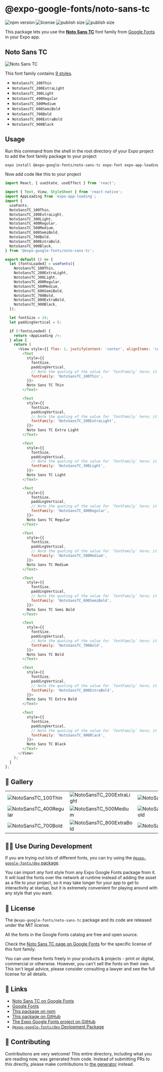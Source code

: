 # @expo-google-fonts/noto-sans-tc

![npm version](https://flat.badgen.net/npm/v/@expo-google-fonts/noto-sans-tc)
![license](https://flat.badgen.net/github/license/expo/google-fonts)
![publish size](https://flat.badgen.net/packagephobia/install/@expo-google-fonts/noto-sans-tc)
![publish size](https://flat.badgen.net/packagephobia/publish/@expo-google-fonts/noto-sans-tc)

This package lets you use the [**Noto Sans TC**](https://fonts.google.com/specimen/Noto+Sans+TC) font family from [Google Fonts](https://fonts.google.com/) in your Expo app.

## Noto Sans TC

![Noto Sans TC](./font-family.png)

This font family contains [9 styles](#-gallery).

- `NotoSansTC_100Thin`
- `NotoSansTC_200ExtraLight`
- `NotoSansTC_300Light`
- `NotoSansTC_400Regular`
- `NotoSansTC_500Medium`
- `NotoSansTC_600SemiBold`
- `NotoSansTC_700Bold`
- `NotoSansTC_800ExtraBold`
- `NotoSansTC_900Black`

## Usage

Run this command from the shell in the root directory of your Expo project to add the font family package to your project
```sh
expo install @expo-google-fonts/noto-sans-tc expo-font expo-app-loading
```

Now add code like this to your project
```js
import React, { useState, useEffect } from 'react';

import { Text, View, StyleSheet } from 'react-native';
import AppLoading from 'expo-app-loading';
import {
  useFonts,
  NotoSansTC_100Thin,
  NotoSansTC_200ExtraLight,
  NotoSansTC_300Light,
  NotoSansTC_400Regular,
  NotoSansTC_500Medium,
  NotoSansTC_600SemiBold,
  NotoSansTC_700Bold,
  NotoSansTC_800ExtraBold,
  NotoSansTC_900Black,
} from '@expo-google-fonts/noto-sans-tc';

export default () => {
  let [fontsLoaded] = useFonts({
    NotoSansTC_100Thin,
    NotoSansTC_200ExtraLight,
    NotoSansTC_300Light,
    NotoSansTC_400Regular,
    NotoSansTC_500Medium,
    NotoSansTC_600SemiBold,
    NotoSansTC_700Bold,
    NotoSansTC_800ExtraBold,
    NotoSansTC_900Black,
  });

  let fontSize = 24;
  let paddingVertical = 6;

  if (!fontsLoaded) {
    return <AppLoading />;
  } else {
    return (
      <View style={{ flex: 1, justifyContent: 'center', alignItems: 'center' }}>
        <Text
          style={{
            fontSize,
            paddingVertical,
            // Note the quoting of the value for `fontFamily` here; it expects a string!
            fontFamily: 'NotoSansTC_100Thin',
          }}>
          Noto Sans TC Thin
        </Text>

        <Text
          style={{
            fontSize,
            paddingVertical,
            // Note the quoting of the value for `fontFamily` here; it expects a string!
            fontFamily: 'NotoSansTC_200ExtraLight',
          }}>
          Noto Sans TC Extra Light
        </Text>

        <Text
          style={{
            fontSize,
            paddingVertical,
            // Note the quoting of the value for `fontFamily` here; it expects a string!
            fontFamily: 'NotoSansTC_300Light',
          }}>
          Noto Sans TC Light
        </Text>

        <Text
          style={{
            fontSize,
            paddingVertical,
            // Note the quoting of the value for `fontFamily` here; it expects a string!
            fontFamily: 'NotoSansTC_400Regular',
          }}>
          Noto Sans TC Regular
        </Text>

        <Text
          style={{
            fontSize,
            paddingVertical,
            // Note the quoting of the value for `fontFamily` here; it expects a string!
            fontFamily: 'NotoSansTC_500Medium',
          }}>
          Noto Sans TC Medium
        </Text>

        <Text
          style={{
            fontSize,
            paddingVertical,
            // Note the quoting of the value for `fontFamily` here; it expects a string!
            fontFamily: 'NotoSansTC_600SemiBold',
          }}>
          Noto Sans TC Semi Bold
        </Text>

        <Text
          style={{
            fontSize,
            paddingVertical,
            // Note the quoting of the value for `fontFamily` here; it expects a string!
            fontFamily: 'NotoSansTC_700Bold',
          }}>
          Noto Sans TC Bold
        </Text>

        <Text
          style={{
            fontSize,
            paddingVertical,
            // Note the quoting of the value for `fontFamily` here; it expects a string!
            fontFamily: 'NotoSansTC_800ExtraBold',
          }}>
          Noto Sans TC Extra Bold
        </Text>

        <Text
          style={{
            fontSize,
            paddingVertical,
            // Note the quoting of the value for `fontFamily` here; it expects a string!
            fontFamily: 'NotoSansTC_900Black',
          }}>
          Noto Sans TC Black
        </Text>
      </View>
    );
  }
};

```

## 🔡 Gallery


||||
|-|-|-|
|![NotoSansTC_100Thin](./NotoSansTC_100Thin.ttf.png)|![NotoSansTC_200ExtraLight](./NotoSansTC_200ExtraLight.ttf.png)|![NotoSansTC_300Light](./NotoSansTC_300Light.ttf.png)||
|![NotoSansTC_400Regular](./NotoSansTC_400Regular.ttf.png)|![NotoSansTC_500Medium](./NotoSansTC_500Medium.ttf.png)|![NotoSansTC_600SemiBold](./NotoSansTC_600SemiBold.ttf.png)||
|![NotoSansTC_700Bold](./NotoSansTC_700Bold.ttf.png)|![NotoSansTC_800ExtraBold](./NotoSansTC_800ExtraBold.ttf.png)|![NotoSansTC_900Black](./NotoSansTC_900Black.ttf.png)||


## 👩‍💻 Use During Development

If you are trying out lots of different fonts, you can try using the [`@expo-google-fonts/dev` package](https://github.com/expo/google-fonts/tree/master/font-packages/dev#readme).

You can import *any* font style from any Expo Google Fonts package from it. It will load the fonts
over the network at runtime instead of adding the asset as a file to your project, so it may take longer
for your app to get to interactivity at startup, but it is extremely convenient
for playing around with any style that you want.

## 📖 License

The `@expo-google-fonts/noto-sans-tc` package and its code are released under the MIT license.

All the fonts in the Google Fonts catalog are free and open source.

Check the [Noto Sans TC page on Google Fonts](https://fonts.google.com/specimen/Noto+Sans+TC) for the specific license of this font family.

You can use these fonts freely in your products & projects - print or digital, commercial or otherwise. However, you can't sell the fonts on their own. This isn't legal advice, please consider consulting a lawyer and see the full license for all details.

## 🔗 Links

- [Noto Sans TC on Google Fonts](https://fonts.google.com/specimen/Noto+Sans+TC)
- [Google Fonts](https://fonts.google.com/)
- [This package on npm](https://www.npmjs.com/package/@expo-google-fonts/noto-sans-tc)
- [This package on GitHub](https://github.com/expo/google-fonts/tree/master/font-packages/noto-sans-tc)
- [The Expo Google Fonts project on GitHub](https://github.com/expo/google-fonts)
- [`@expo-google-fonts/dev` Devlopment Package](https://github.com/expo/google-fonts/tree/master/font-packages/dev)

## 🤝 Contributing

Contributions are very welcome! This entire directory, including what you are reading now, was generated from code. Instead of submitting PRs to this directly, please make contributions to [the generator](https://github.com/expo/google-fonts/tree/master/packages/generator) instead.
